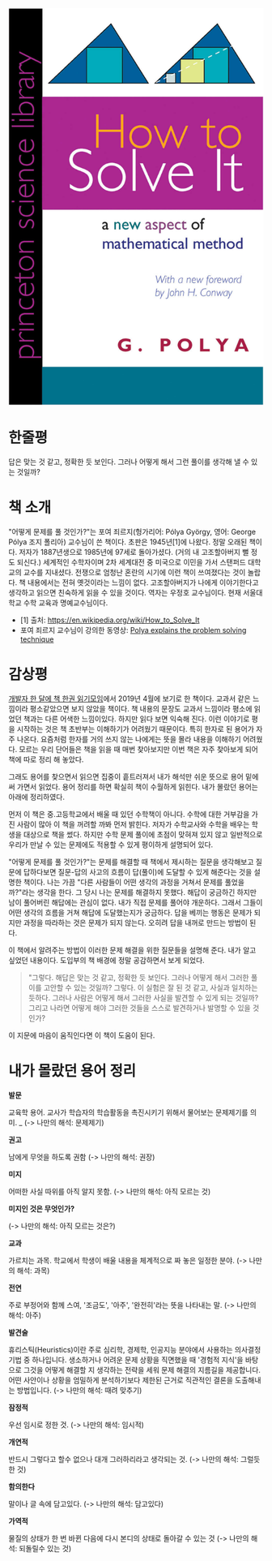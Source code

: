 <!-- markdownlint-disable MD025 MD036 MD041 -->

![어떻게 문제를 풀 것인가?](cover.jpg)

# 한줄평

답은 맞는 것 같고, 정확한 듯 보인다. 그러나 어떻게 해서 그런 풀이를 생각해 낼 수 있는 것일까?

# 책 소개

"어떻게 문제를 풀 것인가?"는 포여 죄르지(헝가리어: Pólya György, 영어: George Pólya 조지 폴리아) 교수님이 쓴 책이다. 초판은 1945년[1]에 나왔다. 정말 오래된 책이다. 저자가 1887년생으로 1985년에 97세로 돌아가셨다. (거의 내 고조할아버지 뻘 정도 되신다.) 세계적인 수학자이며 2차 세계대전 중 미국으로 이민을 가서 스탠퍼드 대학교의 교수를 지내셨다. 전쟁으로 엄청난 혼란의 시기에 이런 책이 쓰여졌다는 것이 놀랍다. 책 내용에서는 전혀 옛것이라는 느낌이 없다. 고조할아버지가 나에게 이야기한다고 생각하고 읽으면 친숙하게 읽을 수 있을 것이다. 역자는 우정호 교수님이다. 현재 서울대학교 수학 교육과 명예교수님이다.

* [1] 출처: <https://en.wikipedia.org/wiki/How_to_Solve_It>
* 포여 죄르지 교수님이 강의한 동영상: [Polya explains the problem solving technique](https://www.youtube.com/watch?v=h0gbw-Ur_do)

# 감상평

[개발자 한 달에 책 한권 읽기모임](https://www.facebook.com/dev.reader)에서 2019년 4월에 보기로 한 책이다. 교과서 같은 느낌이라 평소같았으면 보지 않았을 책이다. 책 내용의 문장도 교과서 느낌이라 평소에 읽었던 책과는 다른 어색한 느낌이있다. 하지만 읽다 보면 익숙해 진다. 이런 이야기로 평을 시작하는 것은 책 초반부는 이해하기가 어려웠기 때문이다. 특히 한자로 된 용어가 자주 나온다. 요즘처럼 한자를 거의 쓰지 않는 나에게는 뜻을 몰라 내용을 이해하기 어려웠다. 모르는 우리 단어들은 책을 읽을 때 매번 찾아보지만 이번 책은 자주 찾아보게 되어 책에 따로 정리 해 놓았다.

그래도 용어를 찾으면서 읽으면 집중이 흩트러져서 내가 해석만 쉬운 뜻으로 용어 밑에 써 가면서 읽었다. 용어 정리를 하면 확실히 책이 수월하게 읽힌다. 내가 몰랐던 용어는 아래에 정리하였다.

먼저 이 책은 중.고등학교에서 배울 때 있던 수학책이 아니다. 수학에 대한 거부감을 가진 사람이 많아 이 책을 꺼려할 까봐 먼저 밝힌다. 저자가 수학교사와 수학을 배우는 학생을 대상으로 책을 썼다. 하지만 수학 문제 풀이에 초점이 맞혀져 있지 않고 일반적으로 우리가 만날 수 있는 문제에도 적용할 수 있게 평이하게 설명되어 있다.

"어떻게 문제를 풀 것인가?"는 문제를 해결할 때 책에서 제시하는 질문을 생각해보고 질문에 답하다보면 질문-답의 사고의 흐름이 답(풀이)에 도달할 수 있게 해준다는 것을 설명한 책이다. 나는 가끔 "다른 사람들이 어떤 생각의 과정을 거쳐서 문제를 풀었을까?"라는 생각을 한다. 그 당시 나는 문제를 해결하지 못했다. 해답이 궁금하긴 하지만 남이 풀어버린 해답에는 관심이 없다. 내가 직접 문제를 풀어야 개운하다. 그래서 그들이 어떤 생각의 흐름을 거쳐 해답에 도달했는지가 궁금하다. 답을 베끼는 행동은 문제가 되지만 과정을 따라하는 것은 문제가 되지 않는다. 오히려 답을 내꺼로 만드는 방법이 된다.

이 책에서 알려주는 방법이 이러한 문제 해결을 위한 질문들을 설명해 준다. 내가 알고 싶었던 내용이다. 도입부의 책 배경에 정말 공감하면서 보게 되었다.

> "그렇다. 해답은 맞는 것 같고, 정확한 듯 보인다. 그러나 어떻게 해서 그러한 풀이를 고안할 수 있는 것일까? 그렇다. 이 실험은 잘 된 것 같고, 사실과 일치하는 듯하다. 그러나 사람은 어떻게 해서 그러한 사실을 발견할 수 있게 되는 것일까? 그리고 나라면 어떻게 해야 그러한 것들을 스스로 발견하거나 발명할 수 있을 것인가?

이 지문에 마음이 움직인다면 이 책이 도움이 된다.

# 내가 몰랐던 용어 정리

**발문**

교육학 용어. 교사가 학습자의 학습활동을 촉진시키기 위해서 물어보는 문제제기를 의미.
_
(-> 나만의 해석: 문제제기)

**권고**

남에게 무엇을 하도록 권함
(-> 나만의 해석: 권장)

**미지**

어떠한 사실 따위를 아직 알지 못함.
(-> 나만의 해석: 아직 모르는 것)

**미지인 것은 무엇인가?**

(-> 나만의 해석: 아직 모르는 것은?)

**교과**

가르치는 과목. 학교에서 학생이 배울 내용을 체계적으로 짜 놓은 일정한 분야.
(-> 나만의 해석: 과목)

**전연**

주로 부정어와 함께 스여, '조금도', '아주', '완전히'라는 뜻을 나타내는 말.
(-> 나만의 해석: 아주)

**발견술**

휴리스틱(Heuristics)이란 주로 심리학, 경제학, 인공지능 분야에서 사용하는 의사결정 기법 중 하나입니다.
생소하거나 어려운 문제 상황을 직면했을 때 '경험적 지식'을 바탕으로 그것을 어떻게 해결할 지 생각하는 전략을 세워 문제 해결의 지름길을 제공합니다.
어떤 사안이나 상황을 엄밀하게 분석하기보다 제한된 근거로 직관적인 결론을 도출해내는 방법입니다.
(-> 나만의 해석: 때려 맞추기)

**잠정적**

우선 임시로 정한 것.
(-> 나만의 해석: 임시적)

**개연적**

반드시 그렇다고 할수 없으나 대개 그러하리라고 생각되는 것.
(-> 나만의 해석: 그럴듯한 것)

**함의한다**

말이나 글 속에 담고있다.
(-> 나만의 해석: 담고있다)

**가역적**

물질의 상태가 한 번 바뀐 다음에 다시 본디의 상태로 돌아갈 수 있는 것
(-> 나만의 해석: 되돌릴수 있는 것)
